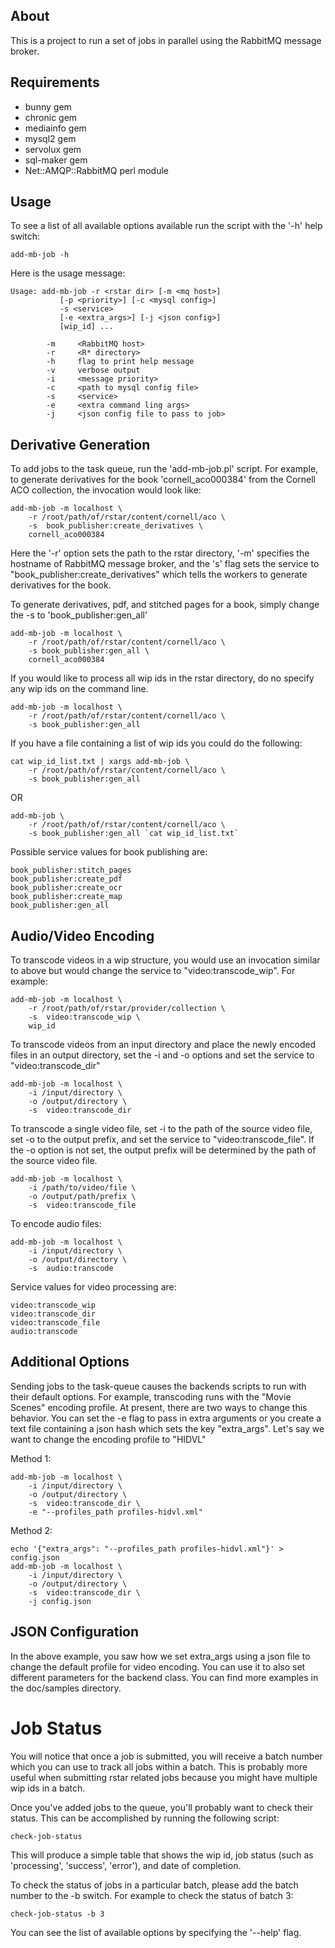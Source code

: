 ## About ##

This is a project to run a set of jobs in parallel using the RabbitMQ message broker.

## Requirements ##

- bunny gem
- chronic gem
- mediainfo gem
- mysql2 gem
- servolux gem
- sql-maker gem
- Net::AMQP::RabbitMQ perl module

## Usage ##

To see a list of all available options available run the script with the '-h' help switch:

    add-mb-job -h

Here is the usage message:

    Usage: add-mb-job -r <rstar dir> [-m <mq host>]
               [-p <priority>] [-c <mysql config>]
               -s <service>
               [-e <extra_args>] [-j <json config>]
               [wip_id] ...
    
            -m     <RabbitMQ host>
            -r     <R* directory>
            -h     flag to print help message
            -v     verbose output
            -i     <message priority>
            -c     <path to mysql config file>
            -s     <service>
            -e     <extra command ling args>
            -j     <json config file to pass to job>

## Derivative Generation ##

To add jobs to the task queue, run the 'add-mb-job.pl' script.  For example, to generate derivatives for the book 'cornell_aco000384' from the Cornell ACO collection, the invocation would look like:

    add-mb-job -m localhost \
        -r /root/path/of/rstar/content/cornell/aco \
        -s  book_publisher:create_derivatives \
        cornell_aco000384

Here the '-r' option sets the path to the rstar directory, '-m' specifies the hostname of RabbitMQ message broker, and the 's' flag sets the service to "book_publisher:create_derivatives" which tells the workers to generate derivatives for the book.

To generate derivatives, pdf, and stitched pages for a book, simply change the -s to 'book_publisher:gen_all'

    add-mb-job -m localhost \
        -r /root/path/of/rstar/content/cornell/aco \
        -s book_publisher:gen_all \
        cornell_aco000384

If you would like to process all wip ids in the rstar directory, do no specify any wip ids on the command line.

    add-mb-job -m localhost \
        -r /root/path/of/rstar/content/cornell/aco \
        -s book_publisher:gen_all

If you have a file containing a list of wip ids you could do the following:

    cat wip_id_list.txt | xargs add-mb-job \
        -r /root/path/of/rstar/content/cornell/aco \
        -s book_publisher:gen_all

OR

    add-mb-job \
        -r /root/path/of/rstar/content/cornell/aco \
        -s book_publisher:gen_all `cat wip_id_list.txt`

Possible service values for book publishing are:

    book_publisher:stitch_pages
    book_publisher:create_pdf
    book_publisher:create_ocr
    book_publisher:create_map
    book_publisher:gen_all

## Audio/Video Encoding ##

To transcode videos in a wip structure, you would use an invocation similar to above but would change the service to "video:transcode_wip".  For example:

    add-mb-job -m localhost \
        -r /root/path/of/rstar/provider/collection \
        -s  video:transcode_wip \
        wip_id

To transcode videos from an input directory and place the newly encoded files in an output directory, set the -i and -o options and set the service to "video:transcode_dir"

    add-mb-job -m localhost \
        -i /input/directory \
        -o /output/directory \
        -s  video:transcode_dir

To transcode a single video file, set -i to the path of the source video file, set -o to the output prefix, and set the service to "video:transcode_file".  If the -o option is not set, the output prefix will be determined by the path of the source video file.

    add-mb-job -m localhost \
        -i /path/to/video/file \
        -o /output/path/prefix \
        -s  video:transcode_file

To encode audio files:

    add-mb-job -m localhost \
        -i /input/directory \
        -o /output/directory \
        -s  audio:transcode

Service values for video processing are:

    video:transcode_wip
    video:transcode_dir
    video:transcode_file
    audio:transcode

## Additional Options ##

Sending jobs to the task-queue causes the backends scripts to run with their default options.  For example, transcoding runs with the "Movie Scenes" encoding profile.  At present, there are two ways to change this behavior.  You can set the -e flag to pass in extra arguments or you create a text file containing a json hash which sets the key "extra_args".  Let's say we want to change the encoding profile to "HIDVL"

Method 1:

    add-mb-job -m localhost \
        -i /input/directory \
        -o /output/directory \
        -s  video:transcode_dir \
        -e "--profiles_path profiles-hidvl.xml"
 
Method 2:

    echo '{"extra_args": "--profiles_path profiles-hidvl.xml"}' > config.json
    add-mb-job -m localhost \
        -i /input/directory \
        -o /output/directory \
        -s  video:transcode_dir \
        -j config.json
 
## JSON Configuration ##

In the above example, you saw how we set extra_args using a json file to change the default profile for video encoding.  You can use it to also set different parameters for the backend class.  You can find more examples in the doc/samples directory.

# Job Status ##

You will notice that once a job is submitted, you will receive a batch number which you can use to track all jobs within a batch.  This is probably more useful when submitting rstar related jobs because you might have multiple wip ids in a batch.

Once you've added jobs to the queue, you'll probably want to check their status.  This can be accomplished by running the following script:

    check-job-status

This will produce a simple table that shows the wip id, job status (such as 'processing', 'success', 'error'), and date of completion.

To check the status of jobs in a particular batch, please add the batch number to the -b switch.  For example to check the status of batch 3:

    check-job-status -b 3

You can see the list of available options by specifying the '--help' flag.

